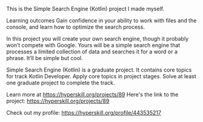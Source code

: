 This is the Simple Search Engine (Kotlin) project I made myself.

Learning outcomes
Gain confidence in your ability to work with files and the console, and learn how to optimize the search process.

In this project you will create your own search engine, though it probably won’t compete with Google. Yours will be a simple search engine that processes a limited collection of data and searches it for a word or a phrase. It’ll be simple but cool.

Simple Search Engine (Kotlin) is a graduate project.
It contains core topics for track Kotlin Developer. Apply core topics in project stages. Solve at least one graduate project to complete the track.

Learn more at https://hyperskill.org/projects/89
Here's the link to the project: https://hyperskill.org/projects/89

Check out my profile: https://hyperskill.org/profile/443535217

